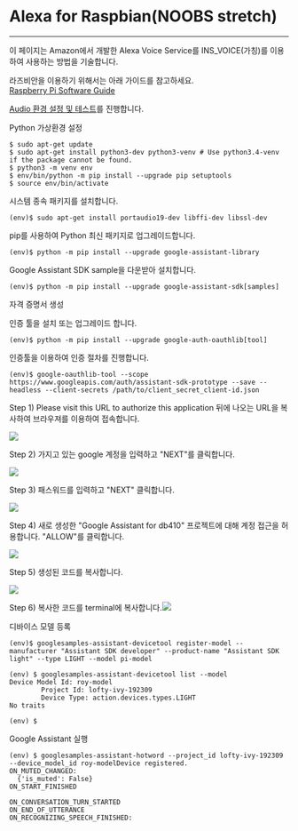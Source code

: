 # Alexa for Raspbian\(NOOBS stretch\)

---

이 페이지는 Amazon에서 개발한 Alexa Voice Service를 INS\_VOICE\(가칭\)를 이용하여 사용하는 방법을 기술합니다.

라즈비안을 이용하기 위해서는 아래 가이드를 참고하세요.  
[Raspberry Pi Software Guide](https://www.raspberrypi.org/learning/software-guide/)

[Audio 환경 설정 및 테스트](/../Common/configure-and-test-the-audio.md)를 진행합니다.

Python 가상환경 설정

```
$ sudo apt-get update
$ sudo apt-get install python3-dev python3-venv # Use python3.4-venv if the package cannot be found.
$ python3 -m venv env
$ env/bin/python -m pip install --upgrade pip setuptools
$ source env/bin/activate
```

시스템 종속 패키지를 설치합니다.

```
(env)$ sudo apt-get install portaudio19-dev libffi-dev libssl-dev
```

pip를 사용하여 Python 최신 패키지로 업그레이드합니다.

```
(env)$ python -m pip install --upgrade google-assistant-library
```

Google Assistant SDK sample을 다운받아 설치합니다.

```
(env)$ python -m pip install --upgrade google-assistant-sdk[samples]
```

자격 증명서 생성

인증 툴을 설치 또는 업그레이드 합니다.

```
(env)$ python -m pip install --upgrade google-auth-oauthlib[tool]
```

인증툴을 이용하여 인증 절차를 진행합니다.

```
(env)$ google-oauthlib-tool --scope https://www.googleapis.com/auth/assistant-sdk-prototype --save --headless --client-secrets /path/to/client_secret_client-id.json
```

Step 1\) Please visit this URL to authorize this application 뒤에 나오는 URL을 복사하여 브라우져를 이용하여 접속합니다.

![](/assets/rpi3_raspbian_google_assistant_step_1.jpg)

Step 2\) 가지고 있는 google 계정을 입력하고 "NEXT"를 클릭합니다.

![](/assets/dragonBoard_google_assistant_step_2.png)

Step 3\) 패스워드를 입력하고 "NEXT" 클릭합니다.

![](/assets/dragonBoard_google_assistant_step_3.png)

Step 4\) 새로 생성한 "Google Assistant for db410" 프로젝트에 대해 계정 접근을 허용합니다. "ALLOW"를 클릭합니다.

![](/assets/dragonBoard_google_assistant_step_4.png)

Step 5\) 생성된 코드를 복사합니다.

![](/assets/dragonBoard_google_assistant_step_5.png)

Step 6\) 복사한 코드를 terminal에 복사합니다.![](/assets/rpi3_raspbian_google_assistant_step_2.jpg)

디바이스 모델 등록

```
(env)$ googlesamples-assistant-devicetool register-model --manufacturer "Assistant SDK developer" --product-name "Assistant SDK light" --type LIGHT --model pi-model
```

```
(env) $ googlesamples-assistant-devicetool list --model
Device Model Id: roy-model
        Project Id: lofty-ivy-192309
        Device Type: action.devices.types.LIGHT
No traits

(env) $
```

Google Assistant 실행

```
(env) $ googlesamples-assistant-hotword --project_id lofty-ivy-192309 --device_model_id roy-modelDevice registered.
ON_MUTED_CHANGED:
  {'is_muted': False}
ON_START_FINISHED

ON_CONVERSATION_TURN_STARTED
ON_END_OF_UTTERANCE
ON_RECOGNIZING_SPEECH_FINISHED:

```



